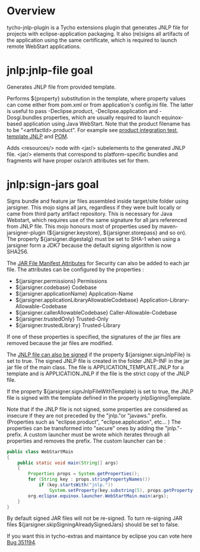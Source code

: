 # Overview

tycho-jnlp-plugin is a Tycho extensions plugin that generates JNLP file
for projects with eclipse-application packaging. It also (re)signs all
artifacts of the application using the same certificate, which is required
to launch remote WebStart applications.

# jnlp:jnlp-file goal

Generates JNLP file from provided template. 

Performs ${property} substitution in the template, where property values can 
come either from pom.xml or from application's config.ini file. The latter is 
useful to pass -Declipse.product, -Declipse.application and -Dosgi.bundles 
properties, which are usually required to launch equinox-based application 
using Java WebStart. Note that the product filename has to be "&lt;artifactId>.product".
For example see [product integration test](src/it/product), [template JNLP](src/it/product/src/main/jnlp/install.jnlp) and [POM](src/it/product/pom.xml).

Adds &lt;resources/> node with &lt;jar/> subelements to the generated JNLP file.
&lt;jar/> elements that correspond to platform-specific bundles and fragments
will have proper os/arch attributes set for them. 

# jnlp:sign-jars goal

Signs bundle and feature jar files assembled inside target/site folder using 
jarsigner. This mojo signs all jars, regardless if they were built locally or 
came from third party artifact repository. This is necessary for Java Webstart, 
which requires use of the same signature for all jars referenced from JNLP file. 
This mojo honours most of properties used by maven-jarsigner-plugin 
(${jarsigner.keystore}, ${jarsigner.storepass} and so on). The property 
${jarsigner.digestalg} must be set to SHA-1 when using a jarsigner form a JDK7 
because the default signing algorithm is now SHA256.

The [JAR File Manifest Attributes](http://docs.oracle.com/javase/7/docs/technotes/guides/jweb/security/manifest.html) 
for Security can also be added to each jar file. The attributes can be configured
by the properties :

 * ${jarsigner.permissions} Permissions
 * ${jarsigner.codebase} Codebase
 * ${jarsigner.applicationName} Application-Name
 * ${jarsigner.applicationLibraryAllowableCodebase} Application-Library-Allowable-Codebase
 * ${jarsigner.callerAllowableCodebase} Caller-Allowable-Codebase
 * ${jarsigner.trustedOnly} Trusted-Only
 * ${jarsigner.trustedLibrary} Trusted-Library

If one of these properties is specified, the signatures of the jar files are 
removed because the jar files are modified.

The [JNLP file can also be signed](http://docs.oracle.com/javase/7/docs/technotes/guides/jweb/security/signedJNLP.html) 
if the property ${jarsigner.signJnlpFile} is set to true. The signed JNLP file is
created in the folder JNLP-INF in the jar jar file of the main class. The file is
APPLICATION_TEMPLATE.JNLP for a template and is APPLICATION.JNLP if the file is 
the strict copy of the JNLP file.

If the property ${jarsigner.signJnlpFileWithTemplate} is set to true, the JNLP 
file is signed with the template defined in the property jnlpSigningTemplate. 

Note that if the JNLP file is not signed, some properties are considered as
insecure if they are not preceded by the "jnlp."or "javaws." prefix. (Properties
such as "eclipse.product", "eclipse.application", etc... )
The properties can be transformed into "secure" ones by adding the "jnlp."-prefix. 
A custom launcher must be wrote which iterates through all properties and removes 
the prefix. The custom launcher can be :

```java
public class WebStartMain
{
    public static void main(String[] args)
    {
        Properties props = System.getProperties();
        for (String key : props.stringPropertyNames())
            if (key.startsWith("jnlp."))
                System.setProperty(key.substring(5), props.getProperty(key));
        org.eclipse.equinox.launcher.WebStartMain.main(args);
    }
}
 ```

By default signed JAR files will not be re-signed. To turn re-signing JAR files 
${jarsigner.skipSigningAlreadySignedJars} should be set to false. 

If you want this in tycho-extras and maintance by eclipse you can vote here [Bug 351194](https://bugs.eclipse.org/bugs/show_bug.cgi?id=351194).
